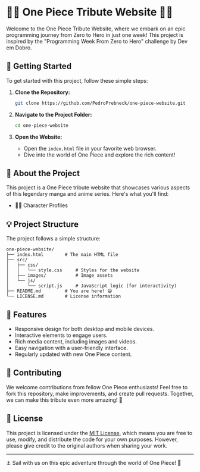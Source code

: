 # 🏴‍☠️ One Piece Tribute Website 🏴‍☠️

Welcome to the One Piece Tribute Website, where we embark on an epic programming journey from Zero to Hero in just one week! This project is inspired by the "Programming Week From Zero to Hero" challenge by Dev em Dobro.

<!---![One Piece Tribute](https://your-image-url-here.com)-->

## 🚀 Getting Started

To get started with this project, follow these simple steps:

1. **Clone the Repository:** 
   ```sh
   git clone https://github.com/PedroPrebneck/one-piece-website.git
   ```

2. **Navigate to the Project Folder:**
   ```sh
   cd one-piece-website
   ```

3. **Open the Website:**
   - Open the `index.html` file in your favorite web browser.
   - Dive into the world of One Piece and explore the rich content!

## 📜 About the Project

This project is a One Piece tribute website that showcases various aspects of this legendary manga and anime series. Here's what you'll find:

- 🏴‍☠️ Character Profiles
<!---
- 🌴 Island Adventures
- 📜 Lore and History
- 🎵 Memorable Soundtracks
- 📺 Episodes and Arcs
- 🎨 Fan Art Gallery
-->

## 💡 Project Structure

The project follows a simple structure:

```plaintext
one-piece-website/
├── index.html        # The main HTML file
├── src/
│   ├── css/
│   │   └── style.css     # Styles for the website
│   ├── images/           # Image assets
│   └── js/
│       └── script.js     # JavaScript logic (for interactivity)
├── README.md         # You are here! 😄
└── LICENSE.md        # License information

```

## 🌟 Features

- Responsive design for both desktop and mobile devices.
- Interactive elements to engage users.
- Rich media content, including images and videos.
- Easy navigation with a user-friendly interface.
- Regularly updated with new One Piece content.

## 🤝 Contributing

We welcome contributions from fellow One Piece enthusiasts! Feel free to fork this repository, make improvements, and create pull requests. Together, we can make this tribute even more amazing! 🙌

## 📝 License

This project is licensed under the [MIT License](LICENSE.md), which means you are free to use, modify, and distribute the code for your own purposes. However, please give credit to the original authors when sharing your work.

---

⚓ Sail with us on this epic adventure through the world of One Piece! 🌊
